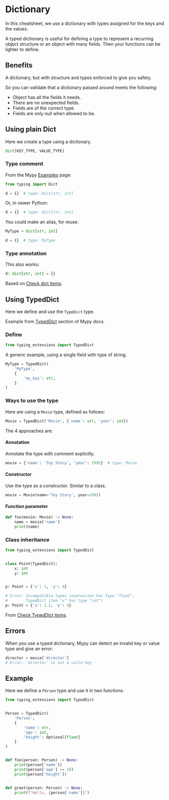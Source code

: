 # Dictionary

In this cheatsheet, we use a dictionary with types assigned for the keys and the values.

A typed dictionary is useful for defining a type to represent a recurring object structure or an object with many fields. Then your functions can be lighter to define.


## Benefits 

A dictionary, but with structure and types enforced to give you safety. 

So you can validate that a dictionary passed around meets the following:

- Object has all the fields it needs.
- There are no unexpected fields.
- Fields are of the correct type.
- Fields are only null when allowed to be.


## Using plain Dict

Here we create a type using a dictionary.

```python
dict[KEY_TYPE, VALUE_TYPE]
```

### Type comment

From the Mypy [Examples](http://mypy-lang.org/examples.html) page:

```python
from typing import Dict

d = {}  # type: Dict[str, int]
```

Or, in newer Python:

```python
d = {}  # type: dict[str, int]
```

You could make an alias, for reuse:

```python
MyType = dict[str, int]

d = {}  # type: MyType
```

### Type annotation

This also works:

```python
d: dict[str, int] = {}
```

Based on [Check dict items](https://mypy.readthedocs.io/en/stable/error_code_list.html#check-dict-items-dict-item).


## Using TypedDict

Here we define and use the `TypeDict` type. 

Example from [TypedDict](https://mypy.readthedocs.io/en/stable/more_types.html#typeddict) section of Mypy docs.

### Define

```python
from typing_extensions import TypedDict
```

A generic example, using a single field with type of string.

```python
MyType = TypedDict(
    'MyType', 
    {
        'my_key': str, 
    }
)
```


### Ways to use the type

Here are using a `Movie` type, defined as follows:

```python
Movie = TypedDict('Movie', {'name': str, 'year': int})
```

The 4 approaches are:

#### Annotation

Annotate the type with comment explicitly.

```python
movie = {'name': 'Toy Story', 'year': 1995}  # type: Movie
```

#### Constructor

Use the type as a constructor. Similar to a class.

```python
movie = Movie(name='Toy Story', year=1995)
```

#### Function parameter

```python
def foo(movie: Movie) -> None:
    name = movie['name']
    print(name)
```

### Class inheritance

```python
from typing_extensions import TypedDict


class Point(TypedDict):
    x: int
    y: int


p: Point = {'x': 1, 'y': 4}

# Error: Incompatible types (expression has type "float",
#        TypedDict item "x" has type "int")
p: Point = {'x': 1.2, 'y': 4}
```

From [Check TypedDict items](https://mypy.readthedocs.io/en/stable/error_code_list.html#check-dict-items-dict-item).


## Errors

When you use a typed dictionary, Mypy can detect an invalid key or value type and give an error:

```python
director = movie['director']
# Error: 'director' is not a valid key
```


## Example

Here we define a `Person` type and use it in two functions.

```python
from typing_extensions import TypedDict


Person = TypedDict(
    'Person', 
    {
        'name': str, 
        'age': int, 
        'height': Optional[float]
    }
)


def foo(person: Person) -> None:
    print(person['name'])
    print(person['age'] >= 18)
    print(person['height'])


def greet(person: Person) -> None:
    print(f"Hello, {person['name']}")
```
